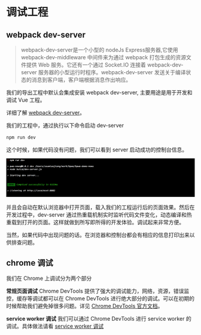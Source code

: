 # 调试工程

## webpack dev-server

> webpack-dev-server是一个小型的 nodeJs Express服务器,它使用 webpack-dev-middleware 中间件来为通过 webpack 打包生成的资源文件提供 Web 服务。它还有一个通过 Socket.IO 连接着 webpack-dev-server 服务器的小型运行时程序。webpack-dev-server 发送关于编译状态的消息到客户端，客户端根据消息作出响应。

我们的导出工程中默认会集成安装 webpack dev-server, 主要用途是用于开发和调试 Vue 工程。

详细了解 [webpack dev-server](http://webpack.github.io/docs/webpack-dev-server.html)。

我们的工程中，通过执行以下命令启动 dev-server

```bash
npm run dev
```

这个时候，如果代码没有问题，我们可以看到 server 启动成功的控制台信息。

![dev-server success](./images/dev-server.png)

并且会自动在默认浏览器中打开页面，载入我们的工程运行后的页面效果。然后在开发过程中，dev-server 通过热重载机制实时监听代码文件变化，动态编译和热重载到打开的页面。这样就做到所写即所得的开发体验。调试起来非常方便。

当然，如果代码中出现问题的话。在浏览器和控制台都会有相应的信息打印出来以供排查问题。


## chrome 调试

我们在 Chrome 上调试分为两个部分

**常规页面调试**
Chrome DevTools 提供了强大的调试能力，网络，资源，错误监控，缓存等调试都可以在 Chrome DevTools 进行绝大部分的调试。可以在初期的时候帮助我们避免掉很多问题。详见 [Chrome DevTools 官方文档](https://developers.google.com/web/tools/chrome-devtools/)。

**service worker 调试**
我们可以通过 Chrome DevTools 进行 service worker 的调试。具体做法请看 [service worker 调试](https://pwa.baidu.com/doc/offline-and-cache-loading/service-worker/04-service-worker-debug)

